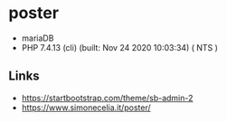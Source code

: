 # poster

+ mariaDB
+ PHP 7.4.13 (cli) (built: Nov 24 2020 10:03:34) ( NTS )

## Links

+ https://startbootstrap.com/theme/sb-admin-2
+ https://www.simonecelia.it/poster/
